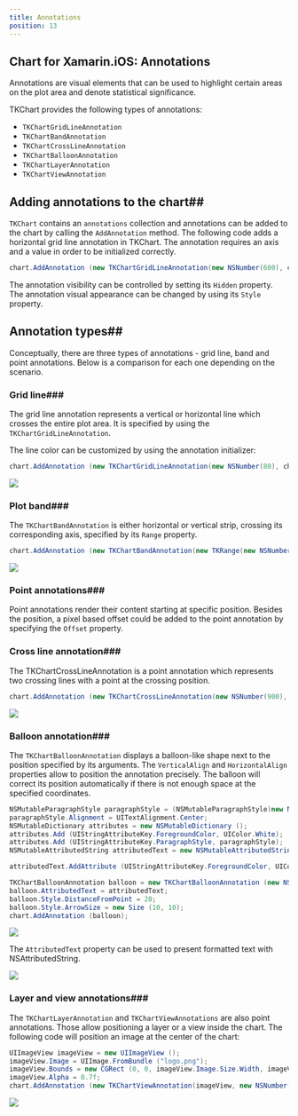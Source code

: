 ```yaml
---
title: Annotations
position: 13
---
```


## Chart for Xamarin.iOS: Annotations

Annotations are visual elements that can be used to highlight certain areas on the plot area and denote statistical significance.

TKChart provides the following types of annotations:

- <code>TKChartGridLineAnnotation</code>
- <code>TKChartBandAnnotation</code>
- <code>TKChartCrossLineAnnotation</code>
- <code>TKChartBalloonAnnotation</code>
- <code>TKChartLayerAnnotation</code>
- <code>TKChartViewAnnotation</code>

## Adding annotations to the chart##

<code>TKChart</code> contains an <code>annotations</code> collection and annotations can be added to the chart by calling the <code>AddAnnotation</code> method. The following code adds a horizontal grid line annotation in TKChart. The annotation requires an axis and a value in order to be initialized correctly.

```C#
chart.AddAnnotation (new TKChartGridLineAnnotation(new NSNumber(600), chart.XAxis));
```

The annotation visibility can be controlled by setting its <code>Hidden</code> property.
The annotation visual appearance can be changed by using its <code>Style</code> property.

## Annotation types##

Conceptually, there are three types of annotations - grid line, band and point annotations. Below is a comparison for each one depending on the scenario.

### Grid line###

The grid line annotation represents a vertical or horizontal line which crosses the entire plot area. It is specified by using the <code>TKChartGridLineAnnotation</code>.

The line color can be customized by using the annotation initializer:

```C#
chart.AddAnnotation (new TKChartGridLineAnnotation(new NSNumber(80), chart.YAxis, new TKStroke(UIColor.Red)));
```

![](../images/chart-annotations001.png)

### Plot band###

The <code>TKChartBandAnnotation</code> is either horizontal or vertical strip, crossing its corresponding axis, specified by its <code>Range</code> property.

```C#
chart.AddAnnotation (new TKChartBandAnnotation(new TKRange(new NSNumber(10), new NSNumber(40)), chart.YAxis, new TKSolidFill(new UIColor (1, 0, 0, 0.4f)), null)); 
```

![](../images/chart-annotations002.png)

### Point annotations###

Point annotations render their content starting at specific position. Besides the position, a pixel based offset could be added to the point annotation by specifying the <code>Offset</code> property.

### Cross line annotation###

The TKChartCrossLineAnnotation is a point annotation which represents two crossing lines with a point at the crossing position.

```C#
chart.AddAnnotation (new TKChartCrossLineAnnotation(new NSNumber(900), new NSNumber(60), chart.Series[0]));
```

![](../images/chart-annotations003.png)

### Balloon annotation###

The <code>TKChartBalloonAnnotation</code> displays a balloon-like shape next to the position specified by its arguments. The <code>VerticalAlign</code> and <code>HorizontalAlign</code> properties allow to position the annotation precisely. The balloon will correct its position automatically if there is not enough space at the specified coordinates.

```C#
NSMutableParagraphStyle paragraphStyle = (NSMutableParagraphStyle)new NSParagraphStyle ().MutableCopy();
paragraphStyle.Alignment = UITextAlignment.Center;
NSMutableDictionary attributes = new NSMutableDictionary ();
attributes.Add (UIStringAttributeKey.ForegroundColor, UIColor.White);
attributes.Add (UIStringAttributeKey.ParagraphStyle, paragraphStyle);
NSMutableAttributedString attributedText = new NSMutableAttributedString ("Important milestone:\n $55000", attributes);

attributedText.AddAttribute (UIStringAttributeKey.ForegroundColor, UIColor.Yellow, new NSRange (22, 6));

TKChartBalloonAnnotation balloon = new TKChartBalloonAnnotation (new NSString("Mar"), new NSNumber(55), series);
balloon.AttributedText = attributedText;
balloon.Style.DistanceFromPoint = 20;
balloon.Style.ArrowSize = new Size (10, 10);
chart.AddAnnotation (balloon);
```

![](../images/chart-annotations004.png)

The <code>AttributedText</code> property can be used to present formatted text with NSAttributedString.

![](../images/chart-annotations005.png)

### Layer and view annotations###

The <code>TKChartLayerAnnotation</code> and <code>TKChartViewAnnotations</code> are also point annotations. Those allow positioning a layer or a view inside the chart. The following code will position an image at the center of the chart:

```C#
UIImageView imageView = new UIImageView ();
imageView.Image = UIImage.FromBundle ("logo.png");
imageView.Bounds = new CGRect (0, 0, imageView.Image.Size.Width, imageView.Image.Size.Height);
imageView.Alpha = 0.7f;
chart.AddAnnotation (new TKChartViewAnnotation(imageView, new NSNumber(550), new NSNumber(90), chart.Series[0]));
```

![](../images/chart-annotations006.png)

